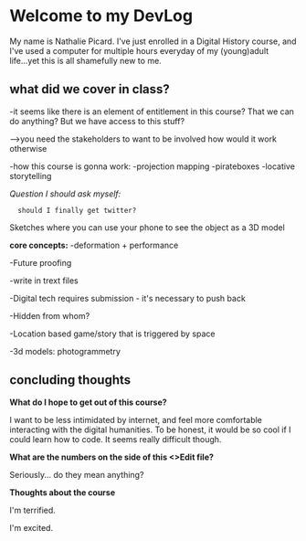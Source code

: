 # Welcome to my DevLog

My name is Nathalie Picard. I've just enrolled in a Digital History course, and I've used a computer for multiple hours everyday of my (young)adult life...yet this is all shamefully new to me.

## what did we cover in class? ##

-it seems like there is an element of entitlement in this course? That we can do anything? But we have access to this stuff?

—>you need the stakeholders to want to be involved how would it work otherwise

-how this course is gonna work:
	-projection mapping
	-pirateboxes
	-locative storytelling
  
  *Question I should ask myself:*
  
      should I finally get twitter?


Sketches where you can use your phone to see the object as a 3D model

**core concepts:**
-deformation + performance

-Future proofing

-write in trext files

-Digital tech requires submission - it's necessary to push back

-Hidden from whom?

-Location based game/story that is triggered by space

-3d models: photogrammetry

## concluding thoughts ##

**What do I hope to get out of this course?**

I want to be less intimidated by internet, and feel more comfortable interacting with the digital humanities. To be honest, it would be so cool if I could learn how to code. It seems really difficult though.

**What are the numbers on the side of this <>Edit file?**

Seriously... do they mean anything?

**Thoughts about the course**

I'm terrified.

I'm excited.
